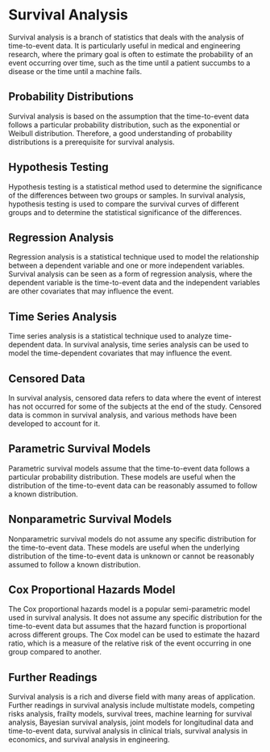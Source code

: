 # Survival Analysis

Survival analysis is a branch of statistics that deals with the analysis of time-to-event data. It is particularly useful in medical and engineering research, where the primary goal is often to estimate the probability of an event occurring over time, such as the time until a patient succumbs to a disease or the time until a machine fails. 

## Probability Distributions

Survival analysis is based on the assumption that the time-to-event data follows a particular probability distribution, such as the exponential or Weibull distribution. Therefore, a good understanding of probability distributions is a prerequisite for survival analysis.

## Hypothesis Testing

Hypothesis testing is a statistical method used to determine the significance of the differences between two groups or samples. In survival analysis, hypothesis testing is used to compare the survival curves of different groups and to determine the statistical significance of the differences.

## Regression Analysis

Regression analysis is a statistical technique used to model the relationship between a dependent variable and one or more independent variables. Survival analysis can be seen as a form of regression analysis, where the dependent variable is the time-to-event data and the independent variables are other covariates that may influence the event.

## Time Series Analysis

Time series analysis is a statistical technique used to analyze time-dependent data. In survival analysis, time series analysis can be used to model the time-dependent covariates that may influence the event.

## Censored Data

In survival analysis, censored data refers to data where the event of interest has not occurred for some of the subjects at the end of the study. Censored data is common in survival analysis, and various methods have been developed to account for it.

## Parametric Survival Models

Parametric survival models assume that the time-to-event data follows a particular probability distribution. These models are useful when the distribution of the time-to-event data can be reasonably assumed to follow a known distribution.

## Nonparametric Survival Models

Nonparametric survival models do not assume any specific distribution for the time-to-event data. These models are useful when the underlying distribution of the time-to-event data is unknown or cannot be reasonably assumed to follow a known distribution.

## Cox Proportional Hazards Model

The Cox proportional hazards model is a popular semi-parametric model used in survival analysis. It does not assume any specific distribution for the time-to-event data but assumes that the hazard function is proportional across different groups. The Cox model can be used to estimate the hazard ratio, which is a measure of the relative risk of the event occurring in one group compared to another.

## Further Readings

Survival analysis is a rich and diverse field with many areas of application. Further readings in survival analysis include multistate models, competing risks analysis, frailty models, survival trees, machine learning for survival analysis, Bayesian survival analysis, joint models for longitudinal data and time-to-event data, survival analysis in clinical trials, survival analysis in economics, and survival analysis in engineering.
